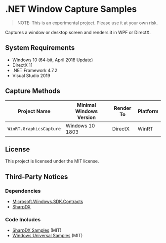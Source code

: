 # .NET Window Capture Samples

> NOTE: This is an experimental project. Please use it at your own risk.

Captures a window or desktop screen and renders it in WPF or DirectX.


## System Requirements

* Windows 10 (64-bit, April 2018 Update)
* DirectX 11
* .NET Framework 4.7.2
* Visual Studio 2019


## Capture Methods

| Project Name                 | Minimal Windows Version | Render To | Platform |
| ---------------------------- | ----------------------- | --------- | -------- |
| `WinRT.GraphicsCapture`      | Windows 10 1803         | DirectX   | WinRT    |


## License

This project is licensed under the MIT license.


## Third-Party Notices

### Dependencies

* [Microsoft.Windows.SDK.Contracts](https://www.nuget.org/packages/Microsoft.Windows.SDK.Contracts/)
* [SharpDX](https://www.nuget.org/packages/SharpDX/)


### Code Includes

* [SharpDX Samples](https://github.com/sharpdx/SharpDX-Samples) (MIT)
* [Windows Universal Samples](https://github.com/microsoft/Windows-universal-samples) (MIT)

